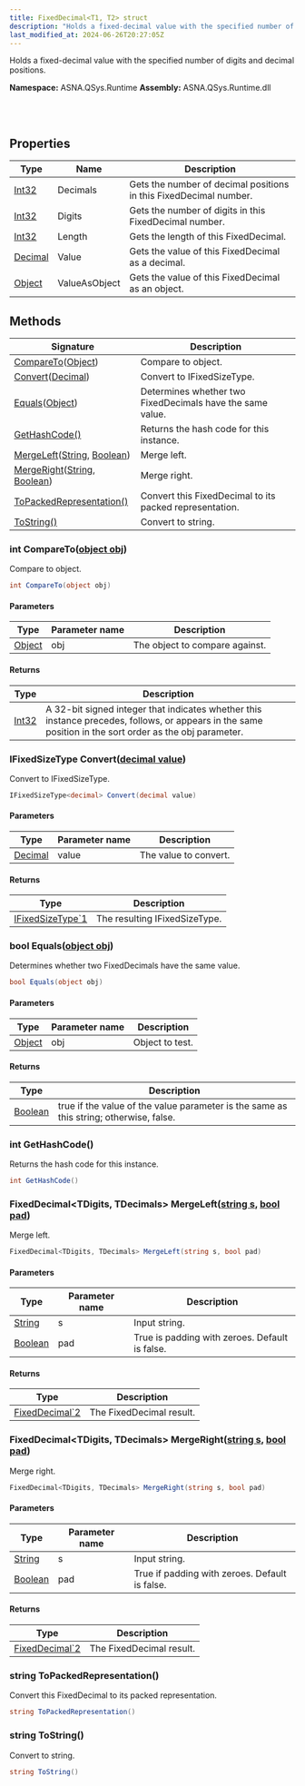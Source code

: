 ```yaml
---
title: FixedDecimal<T1, T2> struct
description: "Holds a fixed-decimal value with the specified number of digits and decimal positions. "
last_modified_at: 2024-06-26T20:27:05Z
---
```


Holds a fixed-decimal value with the specified number of digits and decimal positions.

**Namespace:** ASNA.QSys.Runtime
**Assembly:** ASNA.QSys.Runtime.dll

<br>
<br>

## Properties

| Type | Name | Description
| --- | --- | --- 
| [Int32](https://learn.microsoft.com/en-us/dotnet/csharp/language-reference/builtin-types/integral-numeric-types) | Decimals | Gets the number of decimal positions in this FixedDecimal number. |
| [Int32](https://learn.microsoft.com/en-us/dotnet/csharp/language-reference/builtin-types/integral-numeric-types) | Digits | Gets the number of digits in this FixedDecimal number. |
| [Int32](https://learn.microsoft.com/en-us/dotnet/csharp/language-reference/builtin-types/integral-numeric-types) | Length | Gets the length of this FixedDecimal. |
| [Decimal](https://learn.microsoft.com/en-us/dotnet/csharp/language-reference/builtin-types/floating-point-numeric-types) | Value | Gets the value of this FixedDecimal as a decimal. |
| [Object](https://docs.microsoft.com/en-us/dotnet/api/system.object) | ValueAsObject | Gets the value of this FixedDecimal as an object. |

## Methods

| Signature | Description |
| --- | --- |
| [CompareTo](#int-comparetoobject-obj)([Object](https://docs.microsoft.com/en-us/dotnet/api/system.object)) | Compare to object.
| [Convert](#ifixedsizetype-decimal-convertdecimal-value)([Decimal](https://docs.microsoft.com/en-us/dotnet/api/system.decimal)) | Convert to IFixedSizeType. 
| [Equals](#bool-equalsobject-obj)([Object](https://docs.microsoft.com/en-us/dotnet/api/system.object)) | Determines whether two FixedDecimals have the same value.
| [GetHashCode()](#int-gethashcode) | Returns the hash code for this instance.
| [MergeLeft](#fixeddecimal-tdigits-tdecimals-mergeleftstring-s-bool-pad)([String](https://docs.microsoft.com/en-us/dotnet/api/system.string), [Boolean](https://docs.microsoft.com/en-us/dotnet/api/system.boolean)) | Merge left.
| [MergeRight](#fixeddecimal-tdigits-tdecimals-mergerightstring-s-bool-pad)([String](https://docs.microsoft.com/en-us/dotnet/api/system.string), [Boolean](https://docs.microsoft.com/en-us/dotnet/api/system.boolean)) | Merge right.
| [ToPackedRepresentation()](#string-topackedrepresentation) | Convert this FixedDecimal to its packed representation.
| [ToString()](#string-tostring) | Convert to string.

### int CompareTo([object obj](https://docs.microsoft.com/en-us/dotnet/api/system.object))

Compare to object.

```cs
int CompareTo(object obj)
```

#### Parameters

| Type | Parameter name | Description
| --- | --- | ---
| [Object](https://docs.microsoft.com/en-us/dotnet/api/system.object) | obj | The object to compare against.

#### Returns

| Type | Description
| --- | ---
| [Int32](https://docs.microsoft.com/en-us/dotnet/api/system.int32) | A 32-bit signed integer that indicates whether this instance precedes, follows, or appears in the same position in the sort order as the obj parameter.

### IFixedSizeType<decimal> Convert([decimal value](https://learn.microsoft.com/en-us/dotnet/csharp/language-reference/builtin-types/floating-point-numeric-types))

Convert to IFixedSizeType. 

```cs
IFixedSizeType<decimal> Convert(decimal value)
```

#### Parameters

| Type | Parameter name | Description
| --- | --- | ---
| [Decimal](https://docs.microsoft.com/en-us/dotnet/api/system.decimal) | value | The value to convert.

#### Returns

| Type | Description
| --- | ---
| [IFixedSizeType`1](/reference/runtime/qsys-runtime/i-fixed-size-type-1.html) | The resulting IFixedSizeType.

### bool Equals([object obj](https://docs.microsoft.com/en-us/dotnet/api/system.object))

Determines whether two FixedDecimals have the same value.

```cs
bool Equals(object obj)
```

#### Parameters

| Type | Parameter name | Description
| --- | --- | ---
| [Object](https://docs.microsoft.com/en-us/dotnet/api/system.object) | obj | Object to test.

#### Returns

| Type | Description
| --- | ---
| [Boolean](https://docs.microsoft.com/en-us/dotnet/api/system.boolean) | true if the value of the value parameter is the same as this string; otherwise, false.

### int GetHashCode()

Returns the hash code for this instance.

```cs
int GetHashCode()
```

### FixedDecimal<TDigits, TDecimals> MergeLeft([string s](https://learn.microsoft.com/en-us/dotnet/api/system.string?view=net-8.0), [bool pad](https://docs.microsoft.com/en-us/dotnet/api/system.boolean))

Merge left.

```cs
FixedDecimal<TDigits, TDecimals> MergeLeft(string s, bool pad)
```

#### Parameters

| Type | Parameter name | Description
| --- | --- | ---
| [String](https://docs.microsoft.com/en-us/dotnet/api/system.string) | s | Input string.
| [Boolean](https://docs.microsoft.com/en-us/dotnet/api/system.boolean) | pad | True is padding with zeroes. Default is false.

#### Returns

| Type | Description
| --- | ---
| [FixedDecimal`2](/reference/runtime/qsys-runtime/fixed-decimal-2.html) | The FixedDecimal result.

### FixedDecimal<TDigits, TDecimals> MergeRight([string s](https://learn.microsoft.com/en-us/dotnet/api/system.string?view=net-8.0), [bool pad](https://docs.microsoft.com/en-us/dotnet/api/system.boolean))

Merge right.

```cs
FixedDecimal<TDigits, TDecimals> MergeRight(string s, bool pad)
```

#### Parameters

| Type | Parameter name | Description
| --- | --- | ---
| [String](https://docs.microsoft.com/en-us/dotnet/api/system.string) | s | Input string.
| [Boolean](https://docs.microsoft.com/en-us/dotnet/api/system.boolean) | pad | True if padding with zeroes. Default is false.

#### Returns

| Type | Description
| --- | ---
| [FixedDecimal`2](/reference/runtime/qsys-runtime/fixed-decimal-2.html) | The FixedDecimal result.

### string ToPackedRepresentation()

Convert this FixedDecimal to its packed representation.

```cs
string ToPackedRepresentation()
```

### string ToString()

Convert to string.

```cs
string ToString()
```
